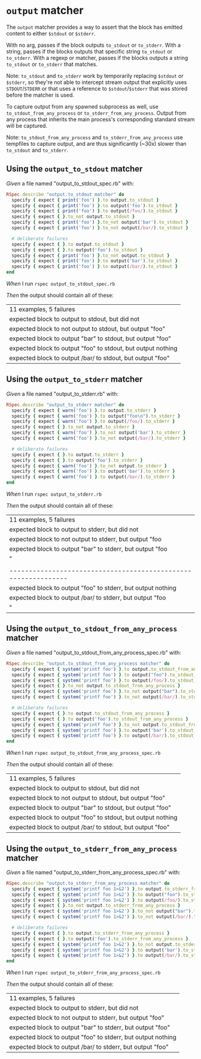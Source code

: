 # `output` matcher

The `output` matcher provides a way to assert that the block has emitted content to either
  `$stdout` or `$stderr`.

  With no arg, passes if the block outputs `to_stdout` or `to_stderr`. With a string, passes
  if the blocks outputs that specific string `to_stdout` or `to_stderr`. With a regexp or
  matcher, passes if the blocks outputs a string `to_stdout` or `to_stderr` that matches.

  Note: `to_stdout` and `to_stderr` work by temporarily replacing `$stdout` or `$stderr`, so
  they're not able to intercept stream output that explicitly uses `STDOUT`/`STDERR` or that
  uses a reference to `$stdout`/`$stderr` that was stored before the matcher is used.

  To capture output from any spawned subprocess as well, use `to_stdout_from_any_process`
  or `to_stderr_from_any_process`. Output from any process that inherits the main process's
  corresponding standard stream will be captured.

  Note: `to_stdout_from_any_process` and `to_stderr_from_any_process` use tempfiles to
  capture output, and are thus significantly (~30x) slower than `to_stdout` and `to_stderr`.

## Using the `output_to_stdout` matcher

_Given_ a file named "output_to_stdout_spec.rb" with:

```ruby
RSpec.describe "output.to_stdout matcher" do
  specify { expect { print('foo') }.to output.to_stdout }
  specify { expect { print('foo') }.to output('foo').to_stdout }
  specify { expect { print('foo') }.to output(/foo/).to_stdout }
  specify { expect { }.to_not output.to_stdout }
  specify { expect { print('foo') }.to_not output('bar').to_stdout }
  specify { expect { print('foo') }.to_not output(/bar/).to_stdout }

  # deliberate failures
  specify { expect { }.to output.to_stdout }
  specify { expect { }.to output('foo').to_stdout }
  specify { expect { print('foo') }.to_not output.to_stdout }
  specify { expect { print('foo') }.to output('bar').to_stdout }
  specify { expect { print('foo') }.to output(/bar/).to_stdout }
end
```

_When_ I run `rspec output_to_stdout_spec.rb`

_Then_ the output should contain all of these:

|                                                              |
|--------------------------------------------------------------|
| 11 examples, 5 failures                                      |
| expected block to output to stdout, but did not              |
| expected block to not output to stdout, but output "foo"     |
| expected block to output "bar" to stdout, but output "foo"   |
| expected block to output "foo" to stdout, but output nothing |
| expected block to output /bar/ to stdout, but output "foo"   |

## Using the `output_to_stderr` matcher

_Given_ a file named "output_to_stderr.rb" with:

```ruby
RSpec.describe "output_to_stderr matcher" do
  specify { expect { warn('foo') }.to output.to_stderr }
  specify { expect { warn('foo') }.to output("foo\n").to_stderr }
  specify { expect { warn('foo') }.to output(/foo/).to_stderr }
  specify { expect { }.to_not output.to_stderr }
  specify { expect { warn('foo') }.to_not output('bar').to_stderr }
  specify { expect { warn('foo') }.to_not output(/bar/).to_stderr }

  # deliberate failures
  specify { expect { }.to output.to_stderr }
  specify { expect { }.to output('foo').to_stderr }
  specify { expect { warn('foo') }.to_not output.to_stderr }
  specify { expect { warn('foo') }.to output('bar').to_stderr }
  specify { expect { warn('foo') }.to output(/bar/).to_stderr }
end
```

_When_ I run `rspec output_to_stderr.rb`

_Then_ the output should contain all of these:

|                                                              |
|--------------------------------------------------------------|
| 11 examples, 5 failures                                      |
| expected block to output to stderr, but did not              |
| expected block to not output to stderr, but output "foo      |
| expected block to output "bar" to stderr, but output "foo
"  |
|                                                              |
|--------------------------------------------------------------|
| expected block to output "foo" to stderr, but output nothing |
| expected block to output /bar/ to stderr, but output "foo
"  |

## Using the `output_to_stdout_from_any_process` matcher

_Given_ a file named "output_to_stdout_from_any_process_spec.rb" with:

```ruby
RSpec.describe "output.to_stdout_from_any_process matcher" do
  specify { expect { system('printf foo') }.to output.to_stdout_from_any_process }
  specify { expect { system('printf foo') }.to output("foo").to_stdout_from_any_process }
  specify { expect { system('printf foo') }.to output(/foo/).to_stdout_from_any_process }
  specify { expect { }.to_not output.to_stdout_from_any_process }
  specify { expect { system('printf foo') }.to_not output("bar").to_stdout_from_any_process }
  specify { expect { system('printf foo') }.to_not output(/bar/).to_stdout_from_any_process }

  # deliberate failures
  specify { expect { }.to output.to_stdout_from_any_process }
  specify { expect { }.to output('foo').to_stdout_from_any_process }
  specify { expect { system('printf foo') }.to_not output.to_stdout_from_any_process }
  specify { expect { system('printf foo') }.to output('bar').to_stdout_from_any_process }
  specify { expect { system('printf foo') }.to output(/bar/).to_stdout_from_any_process }
end
```

_When_ I run `rspec output_to_stdout_from_any_process_spec.rb`

_Then_ the output should contain all of these:

|                                                              |
|--------------------------------------------------------------|
| 11 examples, 5 failures                                      |
| expected block to output to stdout, but did not              |
| expected block to not output to stdout, but output "foo"     |
| expected block to output "bar" to stdout, but output "foo"   |
| expected block to output "foo" to stdout, but output nothing |
| expected block to output /bar/ to stdout, but output "foo"   |

## Using the `output_to_stderr_from_any_process` matcher

_Given_ a file named "output_to_stderr_from_any_process_spec.rb" with:

```ruby
RSpec.describe "output.to_stderr_from_any_process matcher" do
  specify { expect { system('printf foo 1>&2') }.to output.to_stderr_from_any_process }
  specify { expect { system('printf foo 1>&2') }.to output("foo").to_stderr_from_any_process }
  specify { expect { system('printf foo 1>&2') }.to output(/foo/).to_stderr_from_any_process }
  specify { expect { }.to_not output.to_stderr_from_any_process }
  specify { expect { system('printf foo 1>&2') }.to_not output("bar").to_stderr_from_any_process }
  specify { expect { system('printf foo 1>&2') }.to_not output(/bar/).to_stderr_from_any_process }

  # deliberate failures
  specify { expect { }.to output.to_stderr_from_any_process }
  specify { expect { }.to output('foo').to_stderr_from_any_process }
  specify { expect { system('printf foo 1>&2') }.to_not output.to_stderr_from_any_process }
  specify { expect { system('printf foo 1>&2') }.to output('bar').to_stderr_from_any_process }
  specify { expect { system('printf foo 1>&2') }.to output(/bar/).to_stderr_from_any_process }
end
```

_When_ I run `rspec output_to_stderr_from_any_process_spec.rb`

_Then_ the output should contain all of these:

|                                                              |
|--------------------------------------------------------------|
| 11 examples, 5 failures                                      |
| expected block to output to stderr, but did not              |
| expected block to not output to stderr, but output "foo"     |
| expected block to output "bar" to stderr, but output "foo"   |
| expected block to output "foo" to stderr, but output nothing |
| expected block to output /bar/ to stderr, but output "foo"   |
